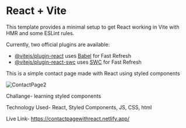 # React + Vite

This template provides a minimal setup to get React working in Vite with HMR and some ESLint rules.

Currently, two official plugins are available:

- [@vitejs/plugin-react](https://github.com/vitejs/vite-plugin-react/blob/main/packages/plugin-react/README.md) uses [Babel](https://babeljs.io/) for Fast Refresh
- [@vitejs/plugin-react-swc](https://github.com/vitejs/vite-plugin-react-swc) uses [SWC](https://swc.rs/) for Fast Refresh

This is a simple contact page made with React using styled components

![ContactPage2](https://github.com/user-attachments/assets/cbc8f98c-cf2a-4019-a79d-fd2322973ceb)

Challange- learning styled components

Technology Used- React, Styled Components, JS, CSS, html

Live Link- https://contactpagewithreact.netlify.app/
